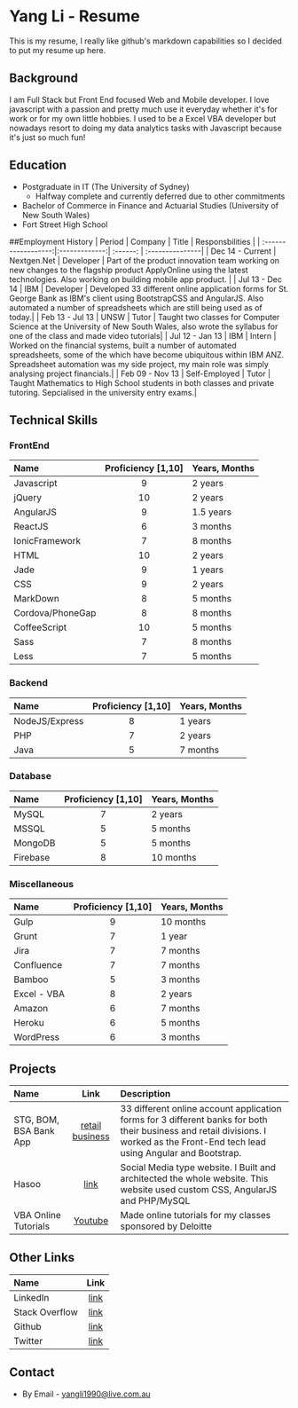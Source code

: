 # Yang Li - Resume
This is my resume, I really like github's markdown capabilities so I decided to put my resume up here.

## Background
I am Full Stack but Front End focused Web and Mobile developer.  I love javascript with a passion and pretty much use it everyday whether it's for work or for my own little hobbies.  I used to be a Excel VBA developer but nowadays resort to doing my data analytics tasks with Javascript because it's just so much fun!

## Education
* Postgraduate in IT (The University of Sydney) 
   * Halfway complete and currently deferred due to other commitments
* Bachelor of Commerce in Finance and Actuarial Studies (University of New South Wales)
* Fort Street High School

##Employment History
| Period            |  Company      | Title     | Responsbilities |
| :------------------:|:-------------:| :------:   | :---------------|
| Dec 14 - Current  | Nextgen.Net   | Developer | Part of the product innovation team working on new changes to the flagship product ApplyOnline using the latest technologies.  Also working on building mobile app product. |
| Jul 13 - Dec 14   | IBM           | Developer | Developed 33 different online application forms for St. George Bank as IBM's client using BootstrapCSS and AngularJS.  Also automated a number of spreadsheets which are still being used as of today.|
| Feb 13 - Jul 13   | UNSW          | Tutor     | Taught two classes for Computer Science at the University of New South Wales, also wrote the syllabus for one of the class and made video tutorials|
| Jul 12 - Jan 13   | IBM           | Intern    | Worked on the financial systems, built a number of automated spreadsheets, some of the which have become ubiquitous within IBM ANZ.  Spreadsheet automation was my side project, my main role was simply analysing project financials.|
| Feb 09 - Nov 13   | Self-Employed | Tutor     | Taught Mathematics to High School students in both classes and private tutoring.  Sepcialised in the university entry exams.|

## Technical Skills

### FrontEnd
| Name        | Proficiency [1,10] | Years, Months  |
| :------------- |:-------------:| :-----|
| Javascript     | 9             | 2 years |
| jQuery         | 10            |   2 years |
| AngularJS      | 9            |   1.5 years |
| ReactJS        | 6            |    3 months |
| IonicFramework | 7            |    8 months |
| HTML           | 10            |    2 years |
| Jade           | 9            |    1 years |
| CSS            | 9            |    2 years |
| MarkDown     | 8            |   5 months |
| Cordova/PhoneGap | 8            |    8 months |
| CoffeeScript  | 10            |    5 months |
| Sass          | 7            |    8 months |
| Less           | 7            |    5 months |

### Backend
| Name        | Proficiency [1,10] | Years, Months  |
| :------------- |:-------------:| :-----|
| NodeJS/Express | 8             | 1 years |
| PHP            | 7            |   2 years |
| Java           | 5            |   7 months |

### Database
| Name        | Proficiency [1,10] | Years, Months  |
| :------------- |:-------------:| :-----|
| MySQL          | 7             | 2 years |
| MSSQL            | 5            |   5 months |
| MongoDB         | 5            |   5 months |
| Firebase         | 8            |   10 months |

### Miscellaneous
| Name        | Proficiency [1,10] | Years, Months  |
| :------------- |:-------------:| :-----|
| Gulp          | 9             | 10 months |
| Grunt            | 7            |   1 year |
| Jira          | 7            |   7 months |
| Confluence    | 7            |   7 months |
| Bamboo        | 5            |   3 months |
| Excel - VBA   | 8            |   2 years |
| Amazon        | 6            |   7 months |
| Heroku        | 6            |   5 months |
| WordPress      | 6            |   3 months |


## Projects
| Name                | Link | Description  |
| :-------------      |:-------------:| :-----|
| STG, BOM, BSA Bank App | [retail](https://oao.stgeorge.com.au/LynxOAFWeb/M/test-new.jsp) [business](https://oao.stgeorge.com.au/LynxOAFWeb/M/test-business.jsp)            | 33  different online account application forms for 3 different banks for both their business and retail divisions. I worked as the Front-End tech lead using Angular and Bootstrap.|
|Hasoo | [link](http://haasoo.com/) | Social Media type website. I Built and architected the whole website.  This website used custom CSS, AngularJS and PHP/MySQL |
| VBA Online Tutorials | [Youtube](https://www.youtube.com/watch?v=Hr3y6BuOdnc) | Made online tutorials for my classes sponsored by Deloitte |

## Other Links
| Name                | Link |
| :-------------      |:-------------:| 
| LinkedIn | [link](https://www.linkedin.com/pub/yang-li/46/119/534?trk=pub-pbmap) |
| Stack Overflow| [link](http://stackoverflow.com/users/4062907/yang-li) |
| Github | [link](https://github.com/yangli1990) |
| Twitter | [link](https://twitter.com/imyangli) | 

## Contact
* By Email - yangli1990@live.com.au

